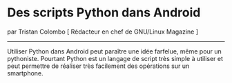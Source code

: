 # Des scripts Python dans Android
par Tristan Colombo [ Rédacteur en chef de GNU/Linux Magazine ]

---

Utiliser Python dans Android peut paraître une idée farfelue, même pour un pythoniste. Pourtant Python est un langage de script très simple à utiliser et peut permettre de réaliser très facilement des opérations sur un smartphone.
